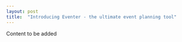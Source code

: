 ```yaml
---
layout: post
title:  "Introducing Eventer - the ultimate event planning tool"
---
```


Content to be added

